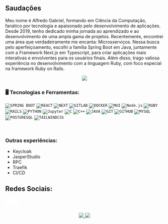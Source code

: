 

## Saudações

Meu nome é Alfredo Gabriel, formando em Ciência da Computação, fanático por tecnologia e apaixonado pelo desenvolvimento de aplicações. Desde 2019, tenho dedicado minha jornada ao aprendizado e ao desenvolvimento de uma ampla gama de projetos. Recentemente, encontrei uma área que verdadeiramente me encanta: Microsserviços. Nessa busca pelo aperfeiçoamento, escolhi a família Spring Boot em Java, juntamente com a Framework Next.js em Typescript, para criar aplicações mais interativas e envolventes para os usuários finais. Além disso, trago valiosa experiência no desenvolvimento com a linguagem Ruby, com foco especial na framework Ruby on Rails.


<p align="center">
  <img src="https://c.tenor.com/GfSX-u7VGM4AAAAC/coding.gif" width="350">
</p>


### 🖥️ Tecnologias e Ferramentas:
<!-- Foto talvez?
<img width="300px" align="right" src="">
-->
<code><img width="40px" src="https://cdn.jsdelivr.net/gh/devicons/devicon/icons/spring/spring-original-wordmark.svg" title = "SPRING BOOT"/></code>
<code><img width="40px" src="https://cdn.jsdelivr.net/gh/devicons/devicon/icons/react/react-original-wordmark.svg" title = "REACT"/></code>
<code><img width="40px" src="https://cdn.jsdelivr.net/gh/devicons/devicon/icons/nextjs/nextjs-original-wordmark.svg" title = "NEXT"/></code>
<code><img width="40px" src="https://cdn.jsdelivr.net/gh/devicons/devicon/icons/gitlab/gitlab-original.svg" title = "GITLAB"/></code>
<code><img width="40px" src="https://cdn.jsdelivr.net/gh/devicons/devicon/icons/docker/docker-original-wordmark.svg" title = "DOCKER"/></code>
<code><img width="40px" src="https://cdn.jsdelivr.net/gh/devicons/devicon/icons/materialui/materialui-original.svg" title = "MUI"/></code>
<code><img width="40px" src="https://cdn.jsdelivr.net/gh/devicons/devicon/icons/nodejs/nodejs-original.svg" title = "Node.js"/></code>
<code><img width="40px" src="https://cdn.jsdelivr.net/gh/devicons/devicon/icons/ruby/ruby-original.svg" title = "RUBY"/></code>
<code><img width="40px" src="https://cdn.jsdelivr.net/gh/devicons/devicon/icons/rails/rails-plain.svg" title = "RAILS"/></code>
<code><img width="40px" src="https://cdn.jsdelivr.net/gh/devicons/devicon/icons/python/python-original.svg" title = "PYTHON"/></code>
<code><img width="40px" src="https://cdn.jsdelivr.net/gh/devicons/devicon/icons/jupyter/jupyter-original-wordmark.svg" title = "Jupyter"/></code>
<code><img width="40px" src="https://cdn.jsdelivr.net/gh/devicons/devicon/icons/c/c-original.svg" title = "C"/></code>
<code><img width="40px" src="https://cdn.jsdelivr.net/gh/devicons/devicon/icons/cplusplus/cplusplus-original.svg" title = "C++"/></code>
<code><img width="40px" src="https://cdn.jsdelivr.net/gh/devicons/devicon/icons/java/java-original.svg" title = "JAVA"/></code>
<code><img width="40px" src="https://cdn.jsdelivr.net/gh/devicons/devicon/icons/git/git-original.svg" title = "GIT"/></code>
<code><img width="40px" src="https://cdn.jsdelivr.net/gh/devicons/devicon/icons/github/github-original.svg" title = "GITHUB"/></code>
<code><img width="40px" src="https://cdn.jsdelivr.net/gh/devicons/devicon/icons/mysql/mysql-original.svg" title = "MYSQL"/></code>
<code><img width="40px" src="https://cdn.jsdelivr.net/gh/devicons/devicon/icons/postgresql/postgresql-original-wordmark.svg" title = "POSTGRESQL"/></code>
<code><img width="40px" src="https://cdn.jsdelivr.net/gh/devicons/devicon/icons/tailwindcss/tailwindcss-original-wordmark.svg" title = "TAILWINDCSS"/></code>

</br>

### Outras experiências:

* Keycloak
* JasperStudio
* RPC
* Traefik
* CI/CD

## Redes Sociais:

<a href="https://www.instagram.com/amgabriel1" target="_blank"><img align="left" alt="Instagram" width="22px" src="https://github.com/Aakarsh-B/trying-repos/blob/master/insta.svg" />

<a href="https://www.linkedin.com/in/alfredo-gabriel-de-sousa-oliveia/" target="_blank"><img align="left" alt="LinkedIn" width="22px" src="https://github.com/Aakarsh-B/trying-repos/blob/master/linkedin.svg" />

</br>
 
##
<p align="center">
<a href="https://github.com/alverad-katsuro">
  <img height="180em" src="https://github-readme-stats-eight-theta.vercel.app/api?username=alverad-katsuro&show_icons=true&theme=algolia&include_all_commits=true&count_private=true"/>
  <img height="180em" src="https://github-readme-stats-eight-theta.vercel.app/api/top-langs/?username=alverad-katsuro&layout=compact&langs_count=8&theme=algolia"/>
</a>
</p>
